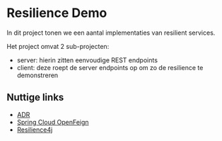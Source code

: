 # Resilience Demo
In dit project tonen we een aantal implementaties van resilient services.

Het project omvat 2 sub-projecten:
- server: hierin zitten eenvoudige REST endpoints
- client: deze roept de server endpoints op om zo de resilience te demonstreren

## Nuttige links
- [ADR](https://cognitect.com/blog/2011/11/15/documenting-architecture-decisions)
- [Spring Cloud OpenFeign](https://docs.spring.io/spring-cloud-openfeign/docs/current/reference/html/#spring-cloud-feign)
- [Resilience4j](https://resilience4j.readme.io/docs/getting-started)

